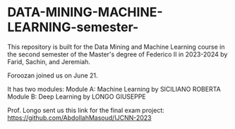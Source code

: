 # DATA-MINING-MACHINE-LEARNING-semester-

This repository is built for the Data Mining and Machine Learning course in the second semester of the Master's degree of Federico II in 2023-2024 by Farid, Sachin, and Jeremiah.

Foroozan joined us on June 21.


It has two modules:
Module A: Machine Learning by SICILIANO ROBERTA
Module B: Deep Learning by LONGO GIUSEPPE


Prof. Longo sent us this link for the final exam project:
https://github.com/AbdollahMasoud/IJCNN-2023
